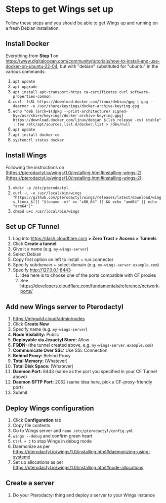 # Steps to get Wings set up

Follow these steps and you should be able to get Wings up and running on a fresh Debian installation.

## Install Docker

Everything from **Step 1** on https://www.digitalocean.com/community/tutorials/how-to-install-and-use-docker-on-ubuntu-22-04, but with "debian" substituted for "ubuntu" in the various commands:

1. `apt update`
2. `apt upgrade`
3. `apt install apt-transport-https ca-certificates curl software-properties-common`
4. `curl -fsSL https://download.docker.com/linux/debian/gpg | gpg --dearmor -o /usr/share/keyrings/docker-archive-keyring.gpg`
5. `echo "deb [arch=$(dpkg --print-architecture) signed-by=/usr/share/keyrings/docker-archive-keyring.gpg] https://download.docker.com/linux/debian $(lsb_release -cs) stable" | tee /etc/apt/sources.list.d/docker.list > /dev/null`
6. `apt update`
7. `apt install docker-ce`
8. `systemctl status docker`

## Install Wings

Following the instructions on [https://pterodactyl.io/wings/1.0/installing.html#installing-wings-2](https://pterodactyl.io/wings/1.0/installing.html#installing-wings-2):

1. `mkdir -p /etc/pterodactyl`
2. `curl -L -o /usr/local/bin/wings "https://github.com/pterodactyl/wings/releases/latest/download/wings_linux_$([[ "$(uname -m)" == "x86_64" ]] && echo "amd64" || echo "arm64")"`
3. `chmod u+x /usr/local/bin/wings`

## Set up CF Tunnel

1. Log into https://dash.cloudflare.com **> Zero Trust > Access > Tunnels**
2. Click **Create a tunnel**
3. Give it a name (e.g. `my-wings-server`)
4. Select Debian
5. Copy first option on left to install + run connector
6. Specify subdomain + select domain (e.g. `my-wings-server.example.com`)
7. Specify http://127.0.0.1:8443
   1. Idea here is to choose one of the ports compatible with CF proxies
   2. See https://developers.cloudflare.com/fundamentals/reference/network-ports/

## Add new Wings server to Pterodactyl

1. https://mhguild.cloud/admin/nodes
2. Click **Create New**
3. Specify name (e.g. `my-wings-server`)
4. **Node Visibility:** Public
5. **Deployable via Jexactyl Store:** Allow
6. **FQDN:** (the tunnel created above, e.g. `my-wings-server.example.com`)
7. **Communicate Over SSL:** Use SSL Connection
8. **Behind Proxy:** Behind Proxy
9. **Total Memory:** (Whatever)
10. **Total Disk Space:** (Whatever)
11. **Daemon Port:** 8443 (same as the port you specified in your CF Tunnel above)
12. **Daemon SFTP Port:** 2052 (same idea here, pick a CF-proxy-friendly port)
13. Submit

## Deploy Wings configuration

1. Click **Configuration** tab
2. Copy file contents
3. Go to Wings server and `nano /etc/pterodactyl/config.yml`
4. `wings --debug` and confirm green heart
5. `Ctrl + C` to stop Wings in debug mode
6. Daemonize as per https://pterodactyl.io/wings/1.0/installing.html#daemonizing-using-systemd
7. Set up allocations as per https://pterodactyl.io/wings/1.0/installing.html#node-allocations

## Create a server

1. Do your Pterodactyl thing and deploy a server to your Wings instance
